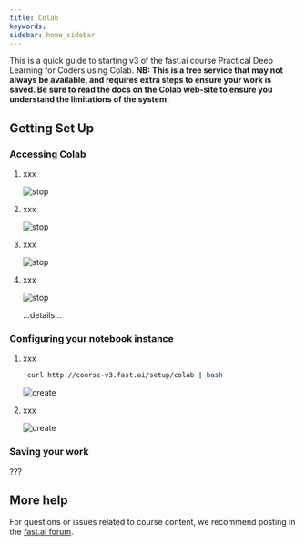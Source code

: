 ```yaml
---
title: Colab
keywords: 
sidebar: home_sidebar
---
```


This is a quick guide to starting v3 of the fast.ai course Practical Deep Learning for Coders using Colab. **NB: This is a free service that may not always be available, and requires extra steps to ensure your work is saved. Be sure to read the docs on the Colab web-site to ensure you understand the limitations of the system.**

## Getting Set Up

### Accessing Colab

1. xxx

    <img alt="stop" src="/images/colab/01.png" class="screenshot">

1. xxx

    <img alt="stop" src="/images/colab/02.png" class="screenshot">

1. xxx

    <img alt="stop" src="/images/colab/03.png" class="screenshot">

1. xxx

    <img alt="stop" src="/images/colab/04.png" class="screenshot">

    ...details...

### Configuring your notebook instance

1. xxx
    ```bash
    !curl http://course-v3.fast.ai/setup/colab | bash
    ```

    <img alt="create" src="/images/colab/05.png" class="screenshot">

1. xxx

    <img alt="create" src="/images/colab/06.png" class="screenshot">

### Saving your work

???

## More help

For questions or issues related to course content, we recommend posting in the [fast.ai forum](http://forums.fast.ai/).

